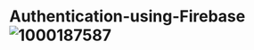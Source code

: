 # Authentication-using-Firebase![1000187587](https://github.com/user-attachments/assets/bb4dc042-19c2-406f-bd33-6bbebd56e423)
